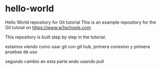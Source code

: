 # hello-world
Hello World repository for Git tutorial
This is an example repository for the Git tutoial on https://www.w3schools.com

This repository is built step by step in the tutorial.

estamos viendo como usar git con git hub, primera conexion y primera pruebas de uso 

segundo cambio en esta parte ando usando pull
